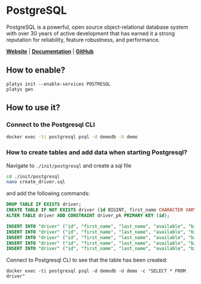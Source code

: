 # PostgreSQL

PostgreSQL is a powerful, open source object-relational database system with over 30 years of active development that has earned it a strong reputation for reliability, feature robustness, and performance. 

**[Website](http://www.postgresql.org)** | **[Documentation](https://www.postgresql.org/docs/)** | **[GitHub](https://github.com/postgres/postgres)**

## How to enable?

```
platys init --enable-services POSTRESQL
platys gen
```

## How to use it?

### Connect to the Postgresql CLI

``` bash
docker exec -ti postgresql psql -d demodb -U demo
```

### How to create tables and add data when starting Postgresql?

Navigate to `./init/postgresql` and create a sql file

```bash
cd ./init/postgresql
nano create_driver.sql
```

and add the following commands:

```sql
DROP TABLE IF EXISTS driver;
CREATE TABLE IF NOT EXISTS driver (id BIGINT, first_name CHARACTER VARYING(45), last_name CHARACTER VARYING(45), available CHARACTER VARYING(1), birthdate DATE, last_update TIMESTAMP);
ALTER TABLE driver ADD CONSTRAINT driver_pk PRIMARY KEY (id);

INSERT INTO "driver" ("id", "first_name", "last_name", "available", "birthdate", "last_update") VALUES (10,'Diann', 'Butler', 'Y', '10-JUN-68', CURRENT_TIMESTAMP);
INSERT INTO "driver" ("id", "first_name", "last_name", "available", "birthdate", "last_update") VALUES (11,'Micky', 'Isaacson', 'Y', '31-AUG-72' ,CURRENT_TIMESTAMP);
INSERT INTO "driver" ("id", "first_name", "last_name", "available", "birthdate", "last_update") VALUES (12,'Laurence', 'Lindsey', 'Y', '19-MAY-78' ,CURRENT_TIMESTAMP);
INSERT INTO "driver" ("id", "first_name", "last_name", "available", "birthdate", "last_update") VALUES (13,'Pam', 'Harrington', 'Y','10-JUN-68' ,CURRENT_TIMESTAMP);
INSERT INTO "driver" ("id", "first_name", "last_name", "available", "birthdate", "last_update") VALUES (14,'Brooke', 'Ferguson', 'Y','10-DEC-66' ,CURRENT_TIMESTAMP);
```

Connect to Postgresql CLI to see that the table has been created:

```
docker exec -ti postgresql psql -d demodb -U demo -c "SELECT * FROM driver"
```	
